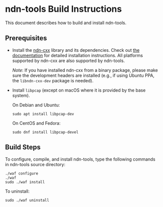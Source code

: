 # ndn-tools Build Instructions

This document describes how to build and install ndn-tools.

## Prerequisites

* Install the [ndn-cxx](https://github.com/named-data/ndn-cxx) library and its dependencies.
  Check out [the documentation](https://docs.named-data.net/ndn-cxx/current/INSTALL.html) for
  detailed installation instructions. All platforms supported by ndn-cxx are also supported
  by ndn-tools.

  *Note*: If you have installed ndn-cxx from a binary package, please make sure the development
  headers are installed (e.g., if using Ubuntu PPA, the `libndn-cxx-dev` package is needed).

* Install `libpcap` (except on macOS where it is provided by the base system).

  On Debian and Ubuntu:

      sudo apt install libpcap-dev

  On CentOS and Fedora:

      sudo dnf install libpcap-devel

## Build Steps

To configure, compile, and install ndn-tools, type the following commands
in ndn-tools source directory:

    ./waf configure
    ./waf
    sudo ./waf install

To uninstall:

    sudo ./waf uninstall

